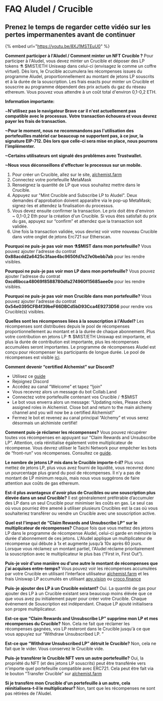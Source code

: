 # FAQ Aludel / Crucible

## Prenez le temps de regarder cette vidéo sur les pertes impermanentes avant de continuer

{% embed url="https://youtu.be/8XJ1MSTEuU0" %}

**Comment participer à l'Aludel / Comment minter un NFT Crucible ?** Pour participer à l'Aludel, vous devez minter un Crucible et déposer des LP tokens ⚗️ $MIST/ETH Uniswap dans celui-ci \(envisagez le comme un coffre virtuel\). Dès lors, le Crucible accumulera les récompenses issues du programme Aludel, proportionnellement au montant de jetons LP souscrits et à la durée de la souscription. Les frais exacts pour minter un Crucible et souscrire au programme dépendent des prix actuels du gaz du réseau ethereum. Vous pouvez vous attendre à un coût total d'environ 0,1-0,2 ETH.

**Information importante:**

~**N'utilisez pas le navigateur Brave car il n'est actuellement pas compatible avec le processus. Votre transaction échouera et vous devrez payer les frais de transaction.**

**~Pour le moment, nous ne recommandons pas l'utilisation des portefeuilles matériel car beaucoup ne supportent pas, à ce jour, la signature EIP-712. Dès lors que celle-ci sera mise en place, nous pourrons l'implémenter.**

**~Certains utilisateurs ont signalé des problèmes avec Trustwallet.**

**~Nous vous déconseillons d'effectuer le processus sur un mobile.**

1. Pour créer un Crucible, allez sur le site, [alchemist.farm](https://alchemist.farm/)
2. Connectez votre portefeuille MetaMask 
3. Renseignez la quantité de LP que vous souhaitez mettre dans le Crucible.
4. Appuyez sur "Mint Crucible and Subscribe LP to Aludel". Deux demandes d'approbation doivent apparaître via le pop-up MetaMask; signez-les et attendez la finalisation du processus.
5. Vous devez ensuite confirmer la transaction. Le prix doit être d'environ ~ 0,1-0,2 Eth pour la création d'un Crucible. Si vous êtes satisfait du prix du gas, appuyez sur “confirm” et attendez que la transaction soit validée.
6. Une fois la transaction validée, vous devriez voir votre nouveau Crucible dans votre onglet de jetons Erc721 sur Etherscan.

**Pourquoi ne puis-je pas voir mon ⚗️$MIST dans mon portefeuille?** Vous pouvez ajouter l'adresse du contrat **0x88acdd2a6425c3faae4bc9650fd7e27e0bebb7ab** pour les rendre visibles.

**Pourquoi ne puis-je pas voir mon LP dans mon portefeuille?** Vous pouvez ajouter l'adresse du contrat **0xcd6bcca48069f8588780dfa274960f15685aee0e** pour les rendre visibles.

**Pourquoi ne puis-je pas voir mon Crucible dans mon portefeuille?** Vous pouvez ajouter l'adresse du contrat **0x54e0395CFB4f39beF66DBCd5bD93Cca4E9273D56** pour rendre vos Crucible\(s\) visibles.

**Quelles sont les récompenses liées à la souscription à l'Aludel?** Les récompenses sont distribuées depuis le pool de récompenses proportionnellement au montant et à la durée de chaque abonnement. Plus votre contribution en jetons LP ⚗️ $MIST/ETH Uniswap est importante, et plus la durée de contribution est importante, plus les récompenses accumulées seront importantes. Le programme de récompenses Aludel est conçu pour récompenser les participants de longue durée. Le pool de récompenses est visible [ici](https://etherscan.io/address/0x04108d6e9a51bec5170f8fd953a156cf754ba541).

**Comment devenir “certified Alchemist” sur Discord?**

* Utilisez ce [guide](https://hackmd.io/@alchemistcoin/H1qJBNwLO)
* Rejoignez Discord
* Accédez au canal “Welcome” et tapez “!join”
* Vous recevrez alors un message du bot Collab.Land
* Connectez votre portefeuille contenant vos Crucible / ⚗️$MIST
* Le bot vous enverra alors un message: “Updating roles, Please check assigned roles in Alchemist. Close bot and return to the main alchemy channel and you will now be a certified Alchemist!”
* Fermez le bot et revenez au canal principal “Alchemy” et vous serez désormais un alchimiste certifié!

**Comment puis-je réclamer les récompenses?** Vous pouvez récupérer toutes vos récompenses en appuyant sur “Claim Rewards and Unsubscribe LP”. Attention, cela réinitialise également votre multiplicateur de récompense. Vous devrez utiliser le Taichi Network pour empêcher les bots de “front-run” vos récompenses. Consultez ce [guide](https://hackmd.io/@alchemistcoin/Bk4M4-K8u).

**Le nombre de jetons LP mis dans le Crucible importe-t-il?** Plus vous mettez de jetons LP, plus vous avez fourni de liquidité, vous recevrez donc un pourcentage plus grand du pool de récompenses. Il n'y a pas de montant de LP minimum requis, mais nous vous suggérons de faire attention aux coûts de gas ethereum.

**Est-il plus avantageux d'avoir plus de Crucibles ou une souscription plus élevée dans un seul Crucible?** Il est généralement préférable d’accumuler des LP dans un seul Crucible pour minimiser les coûts en gas. Le seul cas où vous pourriez être amené à utiliser plusieurs Crucibles est la cas où vous souhaiteriez transférer ou vendre un Crucible avec une souscription active.

**Quel est l'impact de “Claim Rewards and Unsubscribe LP” sur le multiplicateur de récompenses?** Chaque fois que vous mettez des jetons LP dans le programme de récompense Aludel, celui-ci garde en mémoire la durée d'abonnement de ces jetons. L'Aludel applique un multiplicateur de récompense qui débute à 1x et augmente jusqu’à 10x après 60 jours. Lorsque vous réclamez un montant partiel, l'Aludel réclame prioritairement la souscription avec le multiplicateur le plus bas \(“First in, First Out”\).

**Puis-je voir d'une manière ou d'une autre le montant de récompenses que j'ai acquises entre-temps?** Vous pouvez voir les récompenses accumulées par votre Crucible en utilisant l’interface utilisateur [alchemist.farm](https://alchemist.farm/) et les frais Uniswap LP accumulés en utilisant [apy.vision](https://apy.vision/) ou [croco.finance](https://croco.finance/)

**Puis-je ajouter des LP à un Crucible existant?** Oui. La quantité de gas pour ajouter des LP à un Crucible existant sera beaucoup moins élévée que ce que vous avez pu initialement payer pour créer votre Crucible. Chaque événement de Souscription est indépendant. Chaque LP ajouté initialisera son propre multiplicateur.

**Est-ce que “Claim Rewards and Unsubscribe LP” supprime mon LP et mes récompenses du Crucible?** Non. Cela ne fait que réclamer les récompenses gagnées, vos LP resteront dans le Crucible jusqu'à ce que vous appuyiez sur “Withdraw Unsubscribed LP. ”

**Est-ce que “Withdraw Unsubscribed LP” détruit le Crucible?** Non, cela ne fait que le vider. Vous conservez le Crucible vide.

**Puis-je transférer le Crucible NFT vers un autre portefeuille?** Oui, la propriété du NFT \(et des jetons LP souscrits\) peut être transférée vers n'importe quel portefeuille compatible avec ERC721. Cela peut être fait via le bouton “Transfer Crucible” sur [alchemist.farm](https://alchemist.farm/)

**Si je transfère mon Crucible d'un portefeuille à un autre, cela réinitialisera-t-il le multiplicateur?** Non, tant que les récompenses ne sont pas rétirées de l'Aludel.

